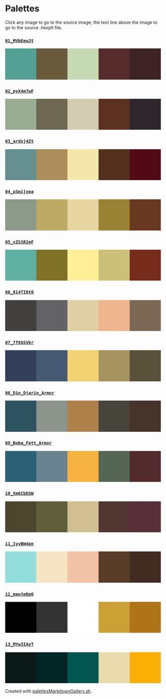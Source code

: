 # Palettes

Click any image to go to the source image; the text line above the image to go to the source .hexplt file.

### [`01_MVbEewJt`](01_MVbEewJt.hexplt)

[ ![01_MVbEewJt.png](01_MVbEewJt.png) ](01_MVbEewJt.png)

### [`02_pyX4m7wF`](02_pyX4m7wF.hexplt)

[ ![02_pyX4m7wF.png](02_pyX4m7wF.png) ](02_pyX4m7wF.png)

### [`03_ardxj4Zt`](03_ardxj4Zt.hexplt)

[ ![03_ardxj4Zt.png](03_ardxj4Zt.png) ](03_ardxj4Zt.png)

### [`04_pSmijxea`](04_pSmijxea.hexplt)

[ ![04_pSmijxea.png](04_pSmijxea.png) ](04_pSmijxea.png)

### [`05_vZSSR2eF`](05_vZSSR2eF.hexplt)

[ ![05_vZSSR2eF.png](05_vZSSR2eF.png) ](05_vZSSR2eF.png)

### [`06_8i4TI6tQ`](06_8i4TI6tQ.hexplt)

[ ![06_8i4TI6tQ.png](06_8i4TI6tQ.png) ](06_8i4TI6tQ.png)

### [`07_7f8GSVkr`](07_7f8GSVkr.hexplt)

[ ![07_7f8GSVkr.png](07_7f8GSVkr.png) ](07_7f8GSVkr.png)

### [`08_Din_Djarin_Armor`](08_Din_Djarin_Armor.hexplt)

[ ![08_Din_Djarin_Armor.png](08_Din_Djarin_Armor.png) ](08_Din_Djarin_Armor.png)

### [`09_Boba_Fett_Armor`](09_Boba_Fett_Armor.hexplt)

[ ![09_Boba_Fett_Armor.png](09_Boba_Fett_Armor.png) ](09_Boba_Fett_Armor.png)

### [`10_XmGCbEGW`](10_XmGCbEGW.hexplt)

[ ![10_XmGCbEGW.png](10_XmGCbEGW.png) ](10_XmGCbEGW.png)

### [`11_IyvBW4pn`](11_IyvBW4pn.hexplt)

[ ![11_IyvBW4pn.png](11_IyvBW4pn.png) ](11_IyvBW4pn.png)

### [`12_mewjmDpQ`](12_mewjmDpQ.hexplt)

[ ![12_mewjmDpQ.png](12_mewjmDpQ.png) ](12_mewjmDpQ.png)

### [`13_MYw3IAyT`](13_MYw3IAyT.hexplt)

[ ![13_MYw3IAyT.png](13_MYw3IAyT.png) ](13_MYw3IAyT.png)

Created with [palettesMarkdownGallery.sh](https://github.com/earthbound19/_ebDev/blob/master/scripts/imgAndVideo/palettesMarkdownGallery.sh).